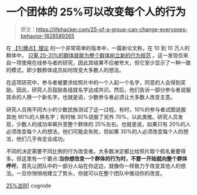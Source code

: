 # 一个团体的 25%可以改变每个人的行为

> 原文：<https://lifehacker.com/25-of-a-group-can-change-everyones-behavior-1828589265>

在 [【引爆点】理论](https://www.newyorker.com/magazine/1996/06/03/the-tipping-point) 的一个非常简单的版本中，一篇新论文称，在 10 到 10 万人的群体中， [只需 25-31%的群体就能为整个群体树立新的行为规范](http://coglode.com/gem/the-25-percent-rule) 。这一发现仅来自一项使用在线参与者的研究，因此其结果不应被夸大，但它至少显示了一种一致的模式，即少数群体成员如何改变大多数人的想法。



在这项研究中，参与者被要求给照片中的一个人起一个名字，同意的人会得到奖励。因此，研究人员鼓励各组就名字达成共识。然后，他们告诉一部分参与者说服其余的人换一个新名字。也就是说，少数参与者必须让大多数人改变主意。

研究人员用不同大小的少数民族测试了这一过程。有时，10%的参与者试图说服其他 90%的人换名字；有时候 30%说服了另外 70%，以此类推。研究人员发现，少数人的成功率飙升至整个群体的 25%左右。也就是说，如果只有 20%的人必须改变每个人的想法，他们可能会失败，但如果 30%的人必须改变每个人的想法，他们几乎肯定会成功。

不同的决定需要不同比例的行为改变者。大多数决定都比给照片取个假名重要得多。但这里有一个要点:**当你想改变一个群体的行为时，不要一开始就向整个群体呼吁**。首先让团队中的一部分人站在你这边，就像你一样致力于改变其他人的想法。一旦你悄悄地建立了势头，你就可以在整个团队中推动你的改变。

[25%法则](http://coglode.com/gem/the-25-percent-rule)| cogrode